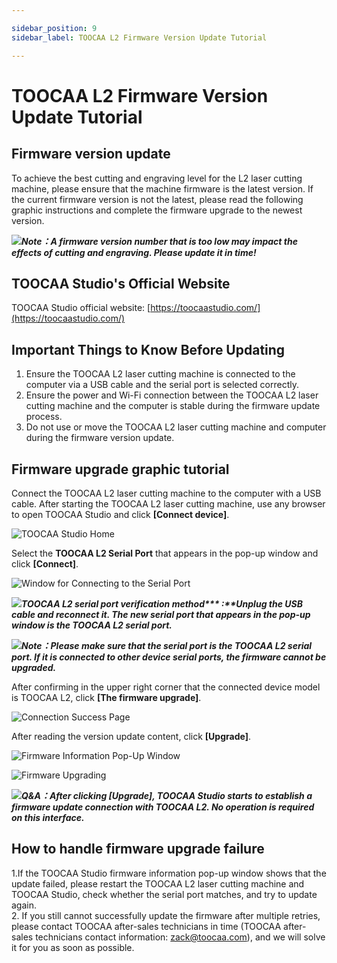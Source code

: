 ```yaml
---

sidebar_position: 9
sidebar_label: TOOCAA L2 Firmware Version Update Tutorial

---
```

# TOOCAA L2 Firmware Version Update Tutorial
## Firmware version update
To achieve the best cutting and engraving level for the L2 laser cutting machine, please ensure that the machine firmware is the latest version. If the current firmware version is not the latest, please read the following graphic instructions and complete the firmware upgrade to the newest version.

![](http://wiki-toocaa.oss-cn-hongkong.aliyuncs.com/tips.png)_**Note：A firmware version number that is too low may impact the effects of cutting and engraving. Please update it in time!**_

## TOOCAA Studio's Official Website
TOOCAA Studio official website: [https://toocaastudio.com/](https://toocaastudio.com/)

## Important Things to Know Before Updating
1. Ensure the TOOCAA L2 laser cutting machine is connected to the computer via a USB cable and the serial port is selected correctly.  
2. Ensure the power and Wi-Fi connection between the TOOCAA L2 laser cutting machine and the computer is stable during the firmware update process.  
3. Do not use or move the TOOCAA L2 laser cutting machine and computer during the firmware version update.


## Firmware upgrade graphic tutorial
Connect the TOOCAA L2 laser cutting machine to the computer with a USB cable. After starting the TOOCAA L2 laser cutting machine, use any browser to open TOOCAA Studio and click **[Connect device]**.

![TOOCAA Studio Home](http://wiki-toocaa.oss-cn-hongkong.aliyuncs.com/TOOCAA%20Studio/%E5%9B%BA%E4%BB%B6%E5%8D%87%E7%BA%A7/%E4%B8%BB%E9%A1%B5.png)

Select the **TOOCAA L2 Serial Port** that appears in the pop-up window and click **[Connect]**.

![Window for Connecting to the Serial Port](http://wiki-toocaa.oss-cn-hongkong.aliyuncs.com/TOOCAA%20Studio/%E5%9B%BA%E4%BB%B6%E5%8D%87%E7%BA%A7/%E4%B8%B2%E5%8F%A3%E9%80%89%E6%8B%A9.png)

![](http://wiki-toocaa.oss-cn-hongkong.aliyuncs.com/tips.png)_**TOOCAA L2 serial port verification method**__*** :**__**Unplug the USB cable and reconnect it. The new serial port that appears in the pop-up window is the TOOCAA L2 serial port.**_

![](http://wiki-toocaa.oss-cn-hongkong.aliyuncs.com/tips.png)_**Note：Please make sure that the serial port is the TOOCAA L2 serial port. If it is connected to other device serial ports, the firmware cannot be upgraded.**_


After confirming in the upper right corner that the connected device model is TOOCAA L2, click **[The firmware upgrade]**.

![Connection Success Page](http://wiki-toocaa.oss-cn-hongkong.aliyuncs.com/TOOCAA%20Studio/%E5%9B%BA%E4%BB%B6%E5%8D%87%E7%BA%A7/%E7%82%B9%E5%87%BB%E5%BC%B9%E7%AA%97.jpg)

After reading the version update content, click **[Upgrade]**.

![Firmware Information Pop-Up Window](http://wiki-toocaa.oss-cn-hongkong.aliyuncs.com/TOOCAA%20Studio/%E5%9B%BA%E4%BB%B6%E5%8D%87%E7%BA%A7/%E5%9B%BA%E4%BB%B6%E5%8D%87%E7%BA%A7%E5%BC%B9%E7%AA%97.jpg)

![Firmware Upgrading](http://wiki-toocaa.oss-cn-hongkong.aliyuncs.com/TOOCAA%20Studio/%E5%9B%BA%E4%BB%B6%E5%8D%87%E7%BA%A7/%E6%9B%B4%E6%96%B0%E4%B8%AD.jpg)

![](http://wiki-toocaa.oss-cn-hongkong.aliyuncs.com/tips.png)_**Q&A：After clicking [Upgrade], TOOCAA Studio starts to establish a firmware update connection with TOOCAA L2. No operation is required on this interface.**_

## How to handle firmware upgrade failure
1.If the TOOCAA Studio firmware information pop-up window shows that the update failed, please restart the TOOCAA L2 laser cutting machine and TOOCAA Studio, check whether the serial port matches, and try to update again.<br/>
2. If you still cannot successfully update the firmware after multiple retries, please contact TOOCAA after-sales technicians in time (TOOCAA after-sales technicians contact information: zack@toocaa.com), and we will solve it for you as soon as possible.

